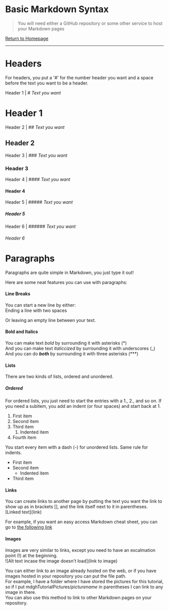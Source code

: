 # Basic Markdown Syntax

> You will need either a GitHub repository or some other service to host your Markdown pages

[Return to Homepage](README.md)

---

# Headers

For headers, you put a '#' for the number header you want and a space before the text you want to be a header.

Header 1 | # *Text you want*
# Header 1

Header 2 | ## *Text you want*
## Header 2

Header 3 | ### *Text you want*
### Header 3

Header 4 | #### *Text you want*
#### Header 4

Header 5 | ##### *Text you want*
##### Header 5

Header 6 | ###### *Text you want*
###### Header 6

# Paragraphs

Paragraphs are quite simple in Markdown, you just type it out! 

Here are some neat features you can use with paragraphs:

#### Line Breaks

You can start a new line by either:  
Ending a line with two spaces

Or leaving an empty line between your text.

#### Bold and Italics

You can make text *bold* by surrounding it with asterisks (\*)  
And you can make text _italiccized_ by surrounding it with underscores (\_)  
And you can do ***both*** by surrounding it with three asterisks (\***)  

#### Lists

There are two kinds of lists, ordered and unordered.

##### Ordered

For ordered lists, you just need to start the entries with a 1., 2., and so on. If you need a subitem, you add an indent (or four spaces) and start back at 1.
1. First item
2. Second item
3. Third item
    1. Indented item
5. Fourth item

You start every item with a dash (\-) for unordered lists. Same rule for indents.
- First item
- Second item
    - Indented item
- Third item

#### Links

You can create links to another page by putting the text you want the link to show up as in brackets [], and the link itself next to it in parentheses.  
\[Linked text](link)

For example, if you want an easy access Markdown cheat sheet, you can go to [the following link](https://www.markdownguide.org/cheat-sheet/)

#### Images

Images are very similar to links, except you need to have an excalmation point (!) at the beginning.  
\!\[Alt text incase the image doesn't load](link to image)

You can either link to an image already hosted on the web, or if you have images hosted in your repository you can put the file path.  
For example, I have a folder where I have stored the pictures for this tutorial, so if I put mdghTutorialPictures/_picturename_ in parentheses I can link to any image in there.  
You can also use this method to link to other Markdown pages on your repository.

